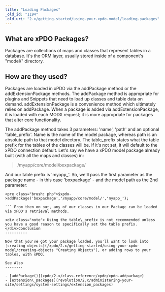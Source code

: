 ```yaml
---
title: "Loading Packages"
_old_id: "1194"
_old_uri: "2.x/getting-started/using-your-xpdo-model/loading-packages"
---
```


What are xPDO Packages?
-----------------------

 Packages are collections of maps and classes that represent tables in a database. It's the ORM layer, usually stored inside of a component's "model/" directory.

How are they used?
------------------

 Packages are loaded in xPDO via the addPackage method or the addExtensionPackage methods. The addPackage method is appropriate for plugins and Snippets that need to load up classes and table data on demand. addExtensionPackage is a convenience method which ultimately relies on addPackage. When a package is added via addExtensionPackage, it is loaded with each MODX request; it is more appropriate for packages that alter core functionality.

The addPackage method takes 3 parameters: 'name', 'path' and an optional 'table\_prefix'. Name is the name of the model package, whereas path is an absolute path to that model directory. The table\_prefix states what the table prefix for the tables of the classes will be. If it's not set, it will default to the xPDO connection default. Let's say we have a xPDO model package already built (with all the maps and classes) in:

> /myapp/core/model/boxpackage/

 And our table prefix is 'myapp\_'. So, we'll pass the first parameter as the package name - in this case 'boxpackage' - and the model path as the 2nd parameter:

 ```
<pre class="brush: php">$xpdo->addPackage('boxpackage','/myapp/core/model/','myapp_');

``` From then on out, any of our classes in our Package can be loaded via xPDO's retrieval methods.

<div class="note"> Using the table\_prefix is not recommended unless you have a good reason to specifically set the table prefix. </div>Conclusion
----------

 Now that you've got your package loaded, you'll want to look into [creating objects](/xpdo/2.x/getting-started/using-your-xpdo-model/creating-objects "Creating Objects"), or adding rows to your tables, with xPDO.

See Also
--------

- [addPackage()](xpdo/2.x/class-reference/xpdo/xpdo.addpackage)
- [extension\_packages](revolution/2.x/administering-your-site/settings/system-settings/extension_packages)
